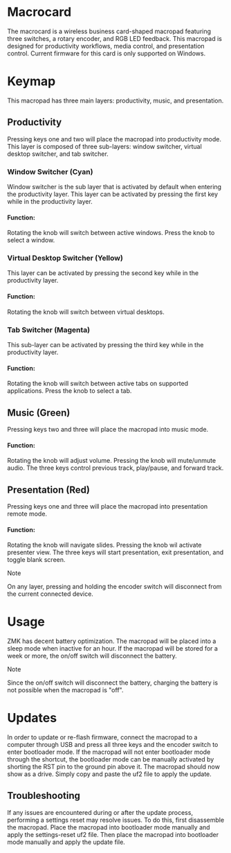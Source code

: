 # Macrocard
The macrocard is a wireless business card-shaped macropad featuring three switches, a rotary encoder, and RGB LED feedback. This macropad is designed for productivity workflows, media control, and presentation control. Current firmware for this card is only supported on Windows.

# Keymap
This macropad has three main layers: productivity, music, and presentation.

## Productivity
Pressing keys one and two will place the macropad into productivity mode. This layer is composed of three sub-layers: window switcher, virtual desktop switcher, and tab switcher.

### Window Switcher (Cyan)
Window switcher is the sub layer that is activated by default when entering the productivity layer. This layer can be activated by pressing the first key while in the productivity layer.

#### Function: 
Rotating the knob will switch between active windows. Press the knob to select a window.

### Virtual Desktop Switcher (Yellow)
This layer can be activated by pressing the second key while in the productivity layer.

#### Function: 
Rotating the knob will switch between virtual desktops.

### Tab Switcher (Magenta)
This sub-layer can be activated by pressing the third key while in the productivity layer.

#### Function: 
Rotating the knob will switch between active tabs on supported applications. Press the knob to select a tab.

## Music (Green)
Pressing keys two and three will place the macropad into music mode.

#### Function: 
Rotating the knob will adjust volume. Pressing the knob will mute/unmute audio. The three keys control previous track, play/pause, and forward track.

## Presentation (Red)
Pressing keys one and three will place the macropad into presentation remote mode.

#### Function: 
Rotating the knob will navigate slides. Pressing the knob wil activate presenter view. The three keys will start presentation, exit presentation, and toggle blank screen.

> [!NOTE] 
> On any layer, pressing and holding the encoder switch will disconnect from the current connected device.

# Usage
ZMK has decent battery optimization. The macropad will be placed into a sleep mode when inactive for an hour. If the macropad will be stored for a week or more, the on/off switch will disconnect the battery.

> [!NOTE] 
> Since the on/off switch will disconnect the battery, charging the battery is not possible when the macropad is "off".

# Updates
In order to update or re-flash firmware, connect the macropad to a computer through USB and press all three keys and the encoder switch to enter bootloader mode. If the macropad will not enter bootloader mode through the shortcut, the bootloader mode can be manually activated by shorting the RST pin to the ground pin above it. The macropad should now show as a drive. Simply copy and paste the uf2 file to apply the update.

## Troubleshooting
If any issues are encountered during or after the update process, performing a settings reset may resolve issues. To do this, first disassemble the macropad. Place the macropad into bootloader mode manually and apply the settings-reset uf2 file. Then place the macropad into bootloader mode manually and apply the update file. 